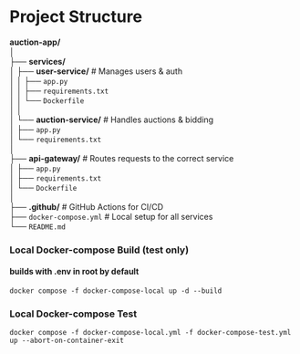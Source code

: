 # Project Structure

**auction-app/**  
│  
├── **services/**  
│   ├── **user-service/**        # Manages users & auth  
│   │   ├── `app.py`  
│   │   ├── `requirements.txt`  
│   │   └── `Dockerfile`  
│   │  
│   └── **auction-service/**     # Handles auctions & bidding  
│       ├── `app.py`  
│       └── `requirements.txt`  
│  
├── **api-gateway/**             # Routes requests to the correct service  
│   ├── `app.py`  
│   ├── `requirements.txt`  
│   └── `Dockerfile`  
│  
├── **.github/**                 # GitHub Actions for CI/CD  
├── `docker-compose.yml`       # Local setup for all services  
└── `README.md`

### Local Docker-compose Build (test only)
#### builds with .env in root by default
`docker compose -f docker-compose-local up -d --build`

### Local Docker-compose Test
`docker compose -f docker-compose-local.yml -f docker-compose-test.yml up --abort-on-container-exit`
